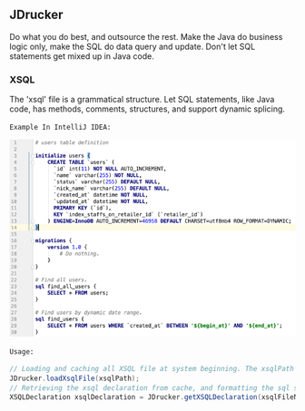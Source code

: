 ## JDrucker
Do what you do best, and outsource the rest. Make the Java do business logic only, make the SQL do data query and update. Don't let SQL statements get mixed up in Java code.

### XSQL
The 'xsql' file is a grammatical structure. Let SQL statements, like Java code, has methods, comments, structures, and support dynamic splicing.

`Example In IntelliJ IDEA:`

![](https://raw.githubusercontent.com/braisdom/JDrucker/master/JDrucker/images/1.png)

`Usage:`
```java
// Loading and caching all XSQL file at system beginning. The xsqlPath is resources path of application
JDrucker.loadXsqlFile(xsqlPath);
// Retrieving the xsql declaration from cache, and formatting the sql statment
XSQLDeclaration xsqlDeclaration = JDrucker.getXSQLDeclaration(xsqlFileName)
```